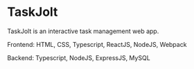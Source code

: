 # TaskJolt
TaskJolt is an interactive task management web app.

Frontend: HTML, CSS, Typescript, ReactJS, NodeJS, Webpack

Backend: Typescript, NodeJS, ExpressJS, MySQL
